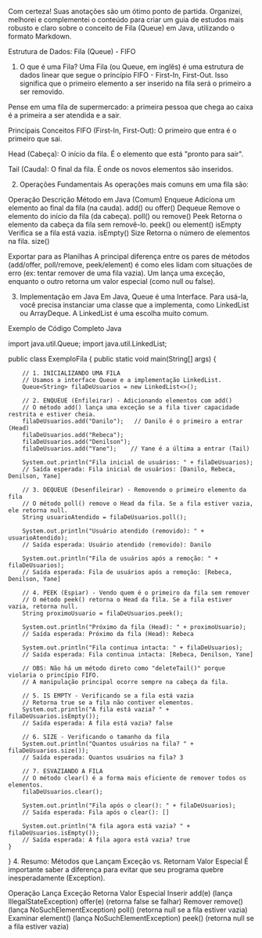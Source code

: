 Com certeza! Suas anotações são um ótimo ponto de partida. Organizei, melhorei e complementei o conteúdo para criar um guia de estudos mais robusto e claro sobre o conceito de Fila (Queue) em Java, utilizando o formato Markdown.

Estrutura de Dados: Fila (Queue) - FIFO
1. O que é uma Fila?
   Uma Fila (ou Queue, em inglês) é uma estrutura de dados linear que segue o princípio FIFO - First-In, First-Out. Isso significa que o primeiro elemento a ser inserido na fila será o primeiro a ser removido.

Pense em uma fila de supermercado: a primeira pessoa que chega ao caixa é a primeira a ser atendida e a sair.

Principais Conceitos
FIFO (First-In, First-Out): O primeiro que entra é o primeiro que sai.

Head (Cabeça): O início da fila. É o elemento que está "pronto para sair".

Tail (Cauda): O final da fila. É onde os novos elementos são inseridos.

2. Operações Fundamentais
   As operações mais comuns em uma fila são:

Operação	Descrição	Método em Java (Comum)
Enqueue	Adiciona um elemento ao final da fila (na cauda).	add() ou offer()
Dequeue	Remove o elemento do início da fila (da cabeça).	poll() ou remove()
Peek	Retorna o elemento da cabeça da fila sem removê-lo.	peek() ou element()
isEmpty	Verifica se a fila está vazia.	isEmpty()
Size	Retorna o número de elementos na fila.	size()

Exportar para as Planilhas
A principal diferença entre os pares de métodos (add/offer, poll/remove, peek/element) é como eles lidam com situações de erro (ex: tentar remover de uma fila vazia). Um lança uma exceção, enquanto o outro retorna um valor especial (como null ou false).

3. Implementação em Java
   Em Java, Queue é uma Interface. Para usá-la, você precisa instanciar uma classe que a implementa, como LinkedList ou ArrayDeque. A LinkedList é uma escolha muito comum.

Exemplo de Código Completo
Java

import java.util.Queue;
import java.util.LinkedList;

public class ExemploFila {
public static void main(String[] args) {

        // 1. INICIALIZANDO UMA FILA
        // Usamos a interface Queue e a implementação LinkedList.
        Queue<String> filaDeUsuarios = new LinkedList<>();

        // 2. ENQUEUE (Enfileirar) - Adicionando elementos com add()
        // O método add() lança uma exceção se a fila tiver capacidade restrita e estiver cheia.
        filaDeUsuarios.add("Danilo");   // Danilo é o primeiro a entrar (Head)
        filaDeUsuarios.add("Rebeca");
        filaDeUsuarios.add("Denilson");
        filaDeUsuarios.add("Yane");    // Yane é a última a entrar (Tail)

        System.out.println("Fila inicial de usuários: " + filaDeUsuarios);
        // Saída esperada: Fila inicial de usuários: [Danilo, Rebeca, Denilson, Yane]

        // 3. DEQUEUE (Desenfileirar) - Removendo o primeiro elemento da fila
        // O método poll() remove o Head da fila. Se a fila estiver vazia, ele retorna null.
        String usuarioAtendido = filaDeUsuarios.poll();

        System.out.println("Usuário atendido (removido): " + usuarioAtendido);
        // Saída esperada: Usuário atendido (removido): Danilo

        System.out.println("Fila de usuários após a remoção: " + filaDeUsuarios);
        // Saída esperada: Fila de usuários após a remoção: [Rebeca, Denilson, Yane]

        // 4. PEEK (Espiar) - Vendo quem é o primeiro da fila sem remover
        // O método peek() retorna o Head da fila. Se a fila estiver vazia, retorna null.
        String proximoUsuario = filaDeUsuarios.peek();

        System.out.println("Próximo da fila (Head): " + proximoUsuario);
        // Saída esperada: Próximo da fila (Head): Rebeca

        System.out.println("Fila continua intacta: " + filaDeUsuarios);
        // Saída esperada: Fila continua intacta: [Rebeca, Denilson, Yane]
        
        // OBS: Não há um método direto como "deleteTail()" porque violaria o princípio FIFO.
        // A manipulação principal ocorre sempre na cabeça da fila.

        // 5. IS EMPTY - Verificando se a fila está vazia
        // Retorna true se a fila não contiver elementos.
        System.out.println("A fila está vazia? " + filaDeUsuarios.isEmpty());
        // Saída esperada: A fila está vazia? false

        // 6. SIZE - Verificando o tamanho da fila
        System.out.println("Quantos usuários na fila? " + filaDeUsuarios.size());
        // Saída esperada: Quantos usuários na fila? 3
        
        // 7. ESVAZIANDO A FILA
        // O método clear() é a forma mais eficiente de remover todos os elementos.
        filaDeUsuarios.clear();
        
        System.out.println("Fila após o clear(): " + filaDeUsuarios);
        // Saída esperada: Fila após o clear(): []
        
        System.out.println("A fila agora está vazia? " + filaDeUsuarios.isEmpty());
        // Saída esperada: A fila agora está vazia? true
    }
}
4. Resumo: Métodos que Lançam Exceção vs. Retornam Valor Especial
   É importante saber a diferença para evitar que seu programa quebre inesperadamente (Exception).

Operação	Lança Exceção	Retorna Valor Especial
Inserir	add(e) (lança IllegalStateException)	offer(e) (retorna false se falhar)
Remover	remove() (lança NoSuchElementException)	poll() (retorna null se a fila estiver vazia)
Examinar	element() (lança NoSuchElementException)	peek() (retorna null se a fila estiver vazia)